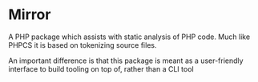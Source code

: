 # Mirror

A PHP package which assists with static analysis of PHP code.
Much like PHPCS it is based on tokenizing source files.

An important difference is that this package is meant as a user-friendly interface to build tooling on top of, rather than a CLI tool
